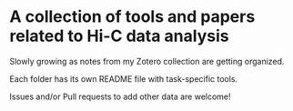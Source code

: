 # A collection of tools and papers related to Hi-C data analysis

Slowly growing as notes from my Zotero collection are getting organized.

Each folder has its own README file with task-specific tools.

Issues and/or Pull requests to add other data are welcome!